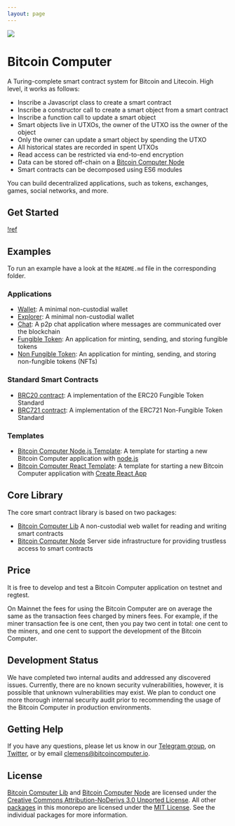```yaml
---
layout: page
---
```


![](/static/bitcoin-computer@1x.png)
# Bitcoin Computer

A Turing-complete smart contract system for Bitcoin and Litecoin. High level, it works as follows:

* Inscribe a Javascript class to create a smart contract
* Inscribe a constructor call to create a smart object from a smart contract
* Inscribe a function call to update a smart object
* Smart objects live in UTXOs, the owner of the UTXO iss the owner of the object
* Only the owner can update a smart object by spending the UTXO
* All historical states are recorded in spent UTXOs
* Read access can be restricted via end-to-end encryption
* Data can be stored off-chain on a [Bitcoin Computer Node](https://github.com/bitcoin-computer/monorepo/tree/main/packages/node)
* Smart contracts can be decomposed using ES6 modules

<!-- * Clients validate instead of trusting the operator 
* Transaction fee are low and independent of time and space complexity
* Smart contract are written in Javascript or Typescript
* Access to all historical states
* Built-in privacy through encryption
* Efficient block space usage with off-chain storage
* ES6 module system based on inscriptions
* No side-chain
* No extra token
* Support for Litecoin with support for Bitcoin and Dogecoin coming soon. -->

You can build decentralized applications, such as tokens, exchanges, games, social networks, and more.

## Get Started

[!ref](/start.md)

## Examples

To run an example have a look at the `README.md` file in the corresponding folder.

### Applications

* [Wallet](https://github.com/bitcoin-computer/monorepo/tree/main/packages/wallet#readme): A minimal non-custodial wallet
* [Explorer](https://github.com/bitcoin-computer/monorepo/tree/main/packages/explorer#readme): A minimal non-custodial wallet
* [Chat](https://github.com/bitcoin-computer/monorepo/tree/main/packages/chat#readme): A p2p chat application where messages are communicated over the blockchain
* [Fungible Token](https://github.com/bitcoin-computer/monorepo/tree/main/packages/fungible-token#readme): An application for minting, sending, and storing fungible tokens
* [Non Fungible Token](https://github.com/bitcoin-computer/monorepo/tree/main/packages/non-fungible-token#readme): An application for minting, sending, and storing non-fungible tokens (NFTs)

### Standard Smart Contracts

* [BRC20 contract](https://github.com/bitcoin-computer/monorepo/tree/main/packages/BRC20#readme): A implementation of the ERC20 Fungible Token Standard
* [BRC721 contract](https://github.com/bitcoin-computer/monorepo/tree/main/packages/BRC721#readme): A implementation of the ERC721 Non-Fungible Token Standard

### Templates
* [Bitcoin Computer Node.js Template](https://github.com/bitcoin-computer/monorepo/tree/main/packages/node-js-boilerplate#readme): A template for starting a new Bitcoin Computer application with [node.js](https://nodejs.org/en/)
* [Bitcoin Computer React Template](https://github.com/bitcoin-computer/monorepo/tree/main/packages/create-react-app-template#readme): A template for starting a new Bitcoin Computer application with [Create React App](https://create-react-app.dev/)

## Core Library

The core smart contract library is based on two packages:

* [Bitcoin Computer Lib](https://www.npmjs.com/package/@bitcoin-computer/lib#readme) A non-custodial web wallet for reading and writing smart contracts
* [Bitcoin Computer Node](https://github.com/bitcoin-computer/monorepo/tree/main/packages/node#readme) Server side infrastructure for providing trustless access to smart contracts

## Price

It is free to develop and test a Bitcoin Computer application on testnet and regtest.

On Mainnet the fees for using the Bitcoin Computer are on average the same as the transaction fees charged by miners fees. For example, if the miner transaction fee is one cent, then you  pay two cent in total: one cent to the miners, and one cent to support the development of the Bitcoin Computer.

## Development Status

We have completed two internal audits and addressed any discovered issues. Currently, there are no known security vulnerabilities, however, it is possible that unknown vulnerabilities may exist. We plan to conduct one more thorough internal security audit prior to recommending the usage of the Bitcoin Computer in production environments.
## Getting Help

If you have any questions, please let us know in our <a href="https://t.me/thebitcoincomputer">Telegram group</a>, on <a href="https://twitter.com/TheBitcoinToken">Twitter</a>, or by email clemens@bitcoincomputer.io.

## License

[Bitcoin Computer Lib](https://www.npmjs.com/package/@bitcoin-computer/lib) and [Bitcoin Computer Node](https://github.com/bitcoin-computer/monorepo/tree/main/packages/node) are licensed under the [Creative Commons Attribution-NoDerivs 3.0 Unported License](https://creativecommons.org/licenses/by-nd/3.0/). All other [packages](https://github.com/bitcoin-computer/monorepo/tree/main/packages) in this monorepo are licensed under the [MIT License](https://opensource.org/licenses/MIT). See the individual packages for more information.
